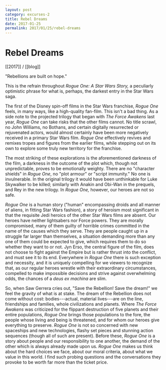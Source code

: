 ```yaml
---
layout: post
category: excurses-2
title: Rebel Dreams
date: 2017-01-25
permalink: 2017/01/25/rebel-dreams
---
```


# Rebel Dreams

[[2017]] / [[blog]]

"Rebellions are built on hope."

This is the refrain throughout *Rogue One: A Star Wars Story,* a peculiarly optimistic phrase for what is, perhaps, the darkest entry in the Star Wars saga.

The first of the Disney spin-off films in the Star Wars franchise, *Rogue One* feels, in many ways, like a high-quality fan-film. This isn't a bad thing. As a side note to the projected trilogy that began with *The Force Awakens* last year, *Rogue One* can take risks that the other films cannot. No title scrawl, no John Williams, no Bothans, and certain digitally resurrected or rejuvenated actors, would almost certainly have been more negatively received in a primary Star Wars film. *Rogue One* effectively revives and remixes tropes and figures from the earlier films, while stepping out on its own to explore some truly new territory for the franchise.

The most striking of these explorations is the aforementioned darkness of the film, a darkness in the outcome of the plot which, though not unpredictable, proves to be emotionally weighty. There are no "character shields" in *Rogue One*, no "plot armour" or "script immunity." No one is invulnerable. In the original trilogy it would have been unthinkable for Luke Skywalker to be killed; similarly with Anakin and Obi-Wan in the prequels, and Rey in the new trilogy. In *Rogue One,* however, our heroes are not so safe.

*Rogue One* is a human story ("human" encompassing droids and all manner of aliens, in fitting Star Wars fashion), a story of heroism most significant in that the requisite Jedi heroics of the other Star Wars films are absent. Our heroes have neither lightsabers nor Force powers. They are morally compromised, many of them guilty of horrible crimes committed in the name of the causes which they serve. They are people caught up in a struggle far larger than themselves, a situation demanding more than any one of them could be expected to give, which requires them to do so whether they want to or not. Jyn Erso, the central figure of the film, does not choose to fight against the Empire but is rather thrust into the conflict, and must see it to its end. Everywhere in *Rogue One* there is such exception and necessity, and it is uniquely compelling for we viewers to recognize that, as our regular heroes wrestle with their extraordinary circumstances, compelled to make impossible decisions and strive against overwhelming odds, the chances of a *deus ex machina* are slim.

So, when Saw Gerrera cries out, "Save the Rebellion! Save the dream!" we feel the gravity of what is at stake. The dream of the Rebellion does not come without cost: bodies---actual, material lives---are on the line, friendships and families, whole civilizations and planets. Where *The Force Awakens* was criticized for the flippant destruction of five planets and their entire populations, *Rogue One* brings those populations to the fore, the people whose living and being is threatened, and for whom our heroes give everything to preserve. *Rogue One* is not so concerned with new spaceships and new technologies, flashy set pieces and stunning action sequences (though all of such are present). Before these, *Rogue One* is a story about people and our responsibility to one another, the demand of the other which is always already made upon us. *Rogue One* makes us think about the hard choices we face, about our moral criteria, about what we value in this world. I find such probing questions and the conversations they provoke to be worth far more than the ticket price.
